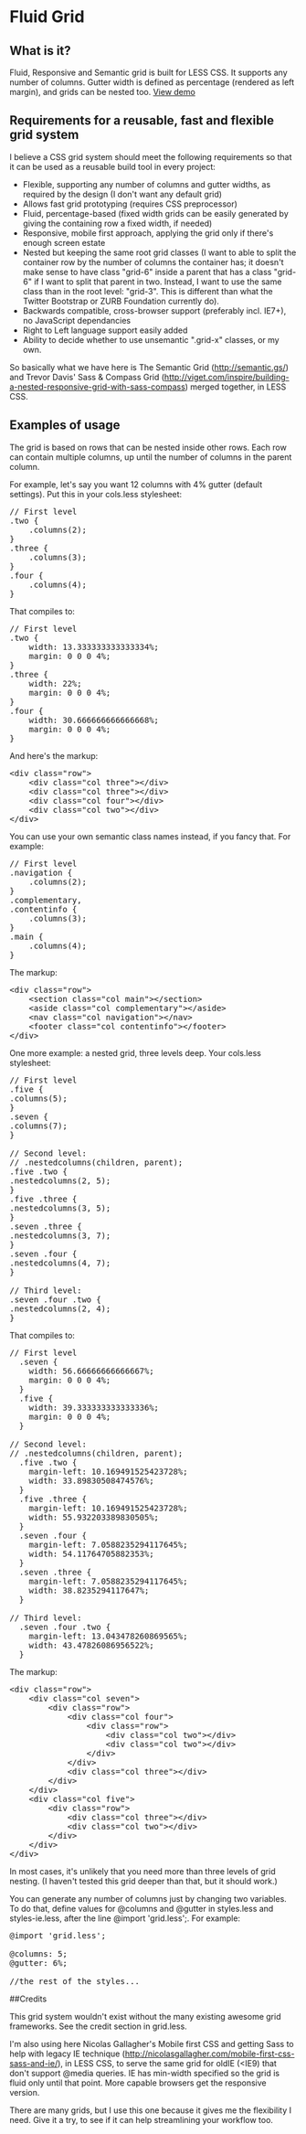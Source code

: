 # Fluid Grid

## What is it? 

Fluid, Responsive and Semantic grid is built for LESS CSS. It supports any number 
of columns. Gutter width is defined as percentage (rendered as left margin), and 
grids can be nested too. [View demo](http://akikoo.github.com/Fluid-Grid/)

## Requirements for a reusable, fast and flexible grid system

I believe a CSS grid system should meet the following requirements so that it can 
be used as a reusable build tool in every project:

* Flexible, supporting any number of columns and gutter widths, as required by the 
	design (I don't want any default grid)
* Allows fast grid prototyping (requires CSS preprocessor)
* Fluid, percentage-based (fixed width grids can be easily generated by giving 
	the containing row a fixed width, if needed)
* Responsive, mobile first approach, applying the grid only if there's enough screen 
	estate
* Nested but keeping the same root grid classes (I want to able to split the container 
	row by the number of columns the container has; it doesn't make sense to have class 
	"grid-6" inside a parent that has a class "grid-6" if I want to split that 
	parent in two. Instead, I want to use the same class than in the root level: "grid-3". 
	This is different than what the Twitter Bootstrap or ZURB Foundation currently 
	do).
* Backwards compatible, cross-browser support (preferably incl. IE7+), no JavaScript 
	dependancies
* Right to Left language support easily added
* Ability to decide whether to use unsemantic ".grid-x" classes, or my own.

So basically what we have here is The Semantic Grid (http://semantic.gs/) and Trevor 
Davis' Sass & Compass Grid (http://viget.com/inspire/building-a-nested-responsive-grid-with-sass-compass) 
merged together, in LESS CSS.

## Examples of usage

The grid is based on rows that can be nested inside other rows. Each row can
contain multiple columns, up until the number of columns in the parent column.

For example, let's say you want 12 columns with 4% gutter (default settings).
Put this in your cols.less stylesheet:

<pre>
// First level
.two {
    .columns(2);
}
.three {
    .columns(3);
}
.four {
    .columns(4);
}</pre>

That compiles to:

<pre>
// First level
.two {
    width: 13.333333333333334%;
    margin: 0 0 0 4%;
}
.three {
    width: 22%;
    margin: 0 0 0 4%;
}
.four {
    width: 30.666666666666668%;
    margin: 0 0 0 4%;
}</pre>

And here's the markup:

<pre>&lt;div class="row"&gt;
    &lt;div class="col three"&gt;&lt;/div&gt;
    &lt;div class="col three"&gt;&lt;/div&gt;
    &lt;div class="col four"&gt;&lt;/div&gt;
    &lt;div class="col two"&gt;&lt;/div&gt;
&lt;/div&gt;</pre>

You can use your own semantic class names instead, if you fancy that. For example:

<pre>
// First level
.navigation {
    .columns(2);
}
.complementary,
.contentinfo {
    .columns(3);
}
.main {
    .columns(4);
}</pre>

The markup:

<pre>&lt;div class="row"&gt;
    &lt;section class="col main"&gt;&lt;/section&gt;
    &lt;aside class="col complementary"&gt;&lt;/aside&gt;
    &lt;nav class="col navigation"&gt;&lt;/nav&gt;
    &lt;footer class="col contentinfo"&gt;&lt;/footer&gt;
&lt;/div&gt;</pre>

One more example: a nested grid, three levels deep. Your cols.less stylesheet:

<pre>
// First level
.five {
.columns(5);
}
.seven {
.columns(7);
}

// Second level:
// .nestedcolumns(children, parent);
.five .two {
.nestedcolumns(2, 5);
}
.five .three {
.nestedcolumns(3, 5);
}
.seven .three {
.nestedcolumns(3, 7);
}
.seven .four {
.nestedcolumns(4, 7);
}

// Third level:
.seven .four .two {
.nestedcolumns(2, 4);
}</pre>

That compiles to:

<pre>
// First level
  .seven {
    width: 56.66666666666667%;
    margin: 0 0 0 4%;
  }
  .five {
    width: 39.333333333333336%;
    margin: 0 0 0 4%;
  }

// Second level:
// .nestedcolumns(children, parent);
  .five .two {
    margin-left: 10.169491525423728%;
    width: 33.89830508474576%;
  }
  .five .three {
    margin-left: 10.169491525423728%;
    width: 55.932203389830505%;
  }
  .seven .four {
    margin-left: 7.0588235294117645%;
    width: 54.11764705882353%;
  }
  .seven .three {
    margin-left: 7.0588235294117645%;
    width: 38.8235294117647%;
  }

// Third level:
  .seven .four .two {
    margin-left: 13.043478260869565%;
    width: 43.47826086956522%;
  }</pre>

The markup:

<pre>&lt;div class="row"&gt;
    &lt;div class="col seven"&gt;
        &lt;div class="row"&gt;
            &lt;div class="col four"&gt;
                &lt;div class="row"&gt;
                    &lt;div class="col two"&gt;&lt;/div&gt;
                    &lt;div class="col two"&gt;&lt;/div&gt;
                &lt;/div&gt;
            &lt;/div&gt;
            &lt;div class="col three"&gt;&lt;/div&gt;
        &lt;/div&gt;
    &lt;/div&gt;
    &lt;div class="col five"&gt;
        &lt;div class="row"&gt;
            &lt;div class="col three"&gt;&lt;/div&gt;
            &lt;div class="col two"&gt;&lt;/div&gt;
        &lt;/div&gt;
    &lt;/div&gt;
&lt;/div&gt;</pre>

In most cases, it's unlikely that you need more than three levels of grid
nesting. (I haven't tested this grid deeper than that, but it should work.)

You can generate any number of columns just by changing two variables. To do
that, define values for @columns and @gutter in styles.less and styles-ie.less,
after the line @import 'grid.less';. For example:

<pre>
@import 'grid.less';

@columns: 5;
@gutter: 6%;

//the rest of the styles...</pre>

##Credits 

This grid system wouldn't exist without the many existing awesome grid frameworks. 
See the credit section in grid.less. 

I'm also using here Nicolas Gallagher's Mobile first CSS and getting Sass to help with 
legacy IE technique (http://nicolasgallagher.com/mobile-first-css-sass-and-ie/), 
in LESS CSS, to serve the same grid for oldIE (<IE9) that don't support @media queries. 
IE has min-width specified so the grid is fluid only until that point. More capable 
browsers get the responsive version. 

There are many grids, but I use this one because it gives me the flexibility I need. 
Give it a try, to see if it can help streamlining your workflow too.